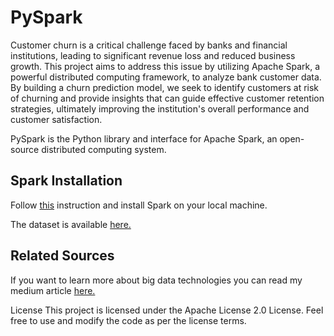 # PySpark

Customer churn is a critical challenge faced by banks and financial institutions, leading to significant revenue loss and reduced business growth. This project aims to address this issue by utilizing Apache Spark, a powerful distributed computing framework, to analyze bank customer data. By building a churn prediction model, we seek to identify customers at risk of churning and provide insights that can guide effective customer retention strategies, ultimately improving the institution's overall performance and customer satisfaction.

PySpark is the Python library and interface for Apache Spark, an open-source distributed computing system.


Spark Installation
-- 
Follow [this](https://docs.oracle.com/javase/8/docs/technotes/guides/install/install_overview.html) instruction and install Spark on your local machine.


The dataset is available [here.](https://www.kaggle.com/datasets/gauravtopre/bank-customer-churn-dataset)

Related Sources
--
If you want to learn more about big data technologies you can read my medium article [here.](https://medium.com/@miraytopal/b%C3%BCy%C3%BCk-veri%CC%87ni%CC%87n-i%CC%87ki%CC%87-devi%CC%87-hadoop-ve-spark-457ea8d83a39)


License
This project is licensed under the Apache License 2.0 License. Feel free to use and modify the code as per the license terms.
